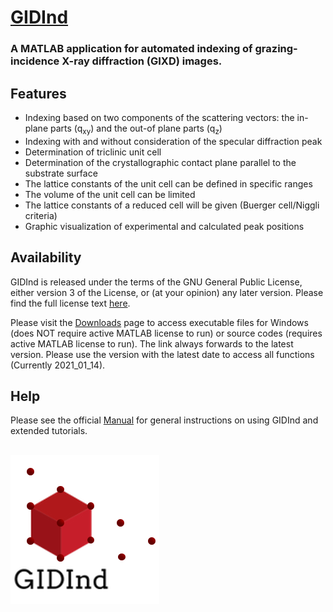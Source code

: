 # [GIDInd](https://www.if.tugraz.at/amd/GIDInd/) 

### A MATLAB application for automated indexing of grazing-incidence X-ray diffraction (GIXD) images.

## Features
- Indexing based on two components of the scattering vectors: the in-plane parts (q<sub>xy</sub>) and the out-of plane parts (q<sub>z</sub>)
- Indexing with and without consideration of the specular diffraction peak
- Determination of triclinic unit cell
- Determination of the crystallographic contact plane parallel to the substrate surface 
- The lattice constants of the unit cell can be defined in specific ranges
- The volume of the unit cell can be limited
- The lattice constants of a reduced cell will be given (Buerger cell/Niggli criteria)
- Graphic visualization of experimental and calculated peak positions
## Availability 
GIDInd is released under the terms of the GNU General Public License, either version 3 of the License, or (at your opinion) any later version. Please find the full license text [here](GIDInd_GeneralPublicLicense.txt).

Please visit the [Downloads](https://github.com/m-kainz/GIDInd/wiki/Downloads) page to access executable files for Windows (does NOT require active MATLAB license to run) or source codes (requires active MATLAB license to run). The link always forwards to the latest version. Please use the version with the latest date to access all functions (Currently 2021_01_14).
## Help 
Please see the official [Manual](GIDInd_Manual_1_0.pdf) for general instructions on using GIDInd and extended tutorials.
##
![Logo](https://raw.githubusercontent.com/m-kainz/GIDInd/main/GIDInd_Logo.png)
